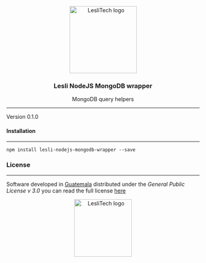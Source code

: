<p align="center">
	<a href="https://www.lesli.tech" target="_blank">
		<img width="175" alt="LesliTech logo" src="https://cdn.lesli.tech/leslitech/brand/leslitech-logo.svg" />
	</a>
</p>

<h3 align="center">Lesli NodeJS MongoDB wrapper</h3>
<p align="center">MongoDB query helpers</p>

<hr/>

Version 0.1.0  


#### Installation
--------
```
npm install lesli-nodejs-mongodb-wrapper --save  
```


### License  
------
Software developed in [Guatemala](http://visitguatemala.com/) distributed under the *General Public License v 3.0* you can read the full license [here](http://www.gnu.org/licenses/gpl-3.0.html)

<p align="center">
	<a href="https://www.lesli.tech" target="_blank">
		<img alt="LesliTech logo" width="150" src="https://cdn.lesli.tech/leslitech/brand/leslitech-logo.svg" />
	</a>
</p>
